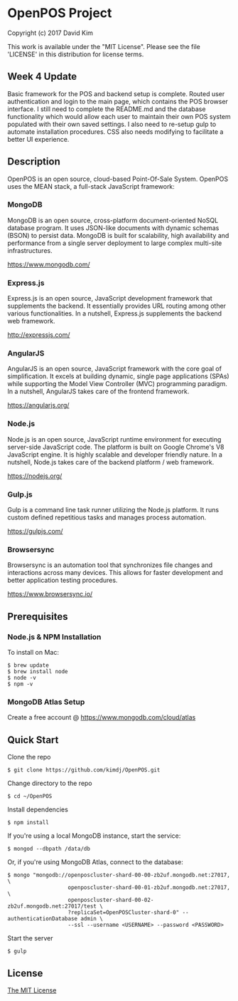 # OpenPOS Project

Copyright (c) 2017 David Kim

This work is available under the "MIT License". Please see the file 'LICENSE' in this distribution for license terms.

## Week 4 Update

Basic framework for the POS and backend setup is complete.  Routed user authentication and login to the main page, which contains the POS browser interface.  I still need to complete the README.md and the database functionality which would allow each user to maintain their own POS system populated with their own saved settings.  I also need to re-setup gulp to automate installation procedures.  CSS also needs modifying to facilitate a better UI experience.

## Description
OpenPOS is an open source, cloud-based Point-Of-Sale System. OpenPOS uses the MEAN stack, a full-stack JavaScript framework:  

### MongoDB

MongoDB is an open source, cross-platform document-oriented NoSQL database program.  It uses JSON-like documents with dynamic schemas (BSON) to persist data.  MongoDB is built for scalability, high availability and performance from a single server deployment to large complex multi-site infrastructures.  
  
https://www.mongodb.com/

### Express.js

Express.js is an open source, JavaScript development framework that supplements the backend.  It essentially provides URL routing among other various functionalities.  In a nutshell, Express.js supplements the backend web framework.  
  
http://expressjs.com/

### AngularJS

AngularJS is an open source, JavaScript framework with the core goal of simplification.  It excels at building dynamic, single page applications (SPAs) while supporting the Model View Controller (MVC) programming paradigm.  In a nutshell, AngularJS takes care of the frontend framework.  
  
https://angularjs.org/

### Node.js

Node.js is an open source, JavaScript runtime environment for executing server-side JavaScript code.  The platform is built on Google Chrome's V8 JavaScript engine.  It is highly scalable and developer friendly nature.  In a nutshell, Node.js takes care of the backend platform / web framework.
  
https://nodejs.org/

### Gulp.js

Gulp is a command line task runner utilizing the Node.js platform.  It runs custom defined repetitious tasks and manages process automation.  
  
https://gulpjs.com/

### Browsersync

Browsersync is an automation tool that synchronizes file changes and interactions across many devices.  This allows for faster development and better application testing procedures.  
  
https://www.browsersync.io/

## Prerequisites
### Node.js & NPM Installation

To install on Mac:
```
$ brew update
$ brew install node
$ node -v
$ npm -v
```

### MongoDB Atlas Setup

Create a free account @ https://www.mongodb.com/cloud/atlas

## Quick Start

Clone the repo
```
$ git clone https://github.com/kimdj/OpenPOS.git
```

Change directory to the repo
```
$ cd ~/OpenPOS
```

Install dependencies
```
$ npm install
```

If you're using a local MongoDB instance, start the service:
```
$ mongod --dbpath /data/db
```

Or, if you're using MongoDB Atlas, connect to the database:
```
$ mongo "mongodb://openposcluster-shard-00-00-zb2uf.mongodb.net:27017, \
				   openposcluster-shard-00-01-zb2uf.mongodb.net:27017, \
				   openposcluster-shard-00-02-zb2uf.mongodb.net:27017/test \
				   ?replicaSet=OpenPOSCluster-shard-0" --authenticationDatabase admin \
				   --ssl --username <USERNAME> --password <PASSWORD>
```

Start the server
```
$ gulp
```


## License

[The MIT License](LICENSE.md)



